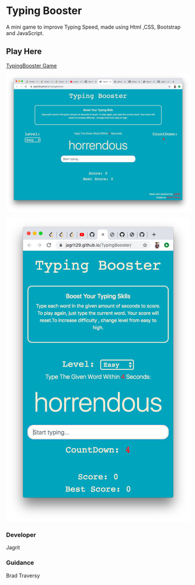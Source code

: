 # Typing Booster
A mini game to improve Typing Speed, made using Html ,CSS, Bootstrap and JavaScript.

## Play Here
[TypingBooster Game](https://jagrit29.github.io/TypingBooster/)

![Web View](https://github.com/Jagrit29/TypingBooster/blob/master/image/Screen%20Shot%202020-04-24%20at%204.10.36%20AM.png)

![Phone View](https://github.com/Jagrit29/TypingBooster/blob/master/image/Screen%20Shot%202020-04-24%20at%204.12.10%20AM.png)

### Developer
Jagrit

### Guidance
Brad Traversy
